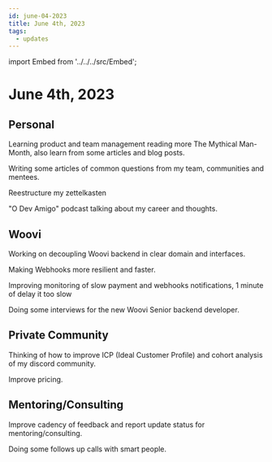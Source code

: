 ```yaml
---
id: june-04-2023
title: June 4th, 2023
tags:
  - updates
---
```


import Embed from '../../../src/Embed';

# June 4th, 2023

## Personal

Learning product and team management reading more The Mythical Man-Month, also learn from some articles and blog posts.

Writing some articles of common questions from my team, communities and mentees.

Reestructure my zettelkasten

"O Dev Amigo" podcast talking about my career and thoughts.

<Embed url="https://www.youtube.com/watch?v=fkA2tR2TBms" />

## Woovi

Working on decoupling Woovi backend in clear domain and interfaces.

Making Webhooks more resilient and faster.

Improving monitoring of slow payment and webhooks notifications, 1 minute of delay it too slow

Doing some interviews for the new Woovi Senior backend developer.

## Private Community

Thinking of how to improve ICP (Ideal Customer Profile) and cohort analysis of my discord community.

Improve pricing.

## Mentoring/Consulting

Improve cadency of feedback and report update status for mentoring/consulting.

Doing some follows up calls with smart people.
